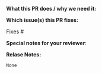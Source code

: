 **What this PR does / why we need it:**

**Which issue(s) this PR fixes:**

<!--- (optional, in `fixes #<issue number>(, fixes #<issue_number>, ...)` format, will close the issue(s) when PR gets merged)* -->

Fixes #

**Special notes for your reviewer**:

**Relase Notes:**

<!--- Add a release note here or `None` if your pr doesn't require one -->

```
None
```
